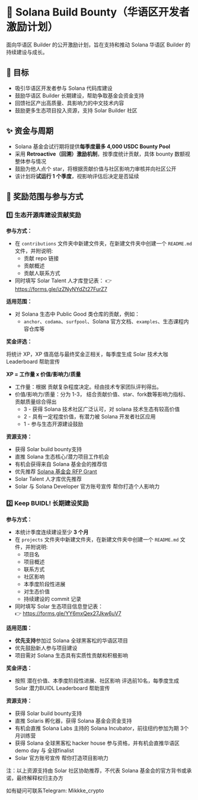 # 🌱 Solana Build Bounty（华语区开发者激励计划）

面向华语区 Builder 的公开激励计划，旨在支持和推动 Solana 华语区 Builder 的持续建设与成长。

## 🎯 目标

- 吸引华语区开发者参与 Solana 代码库建设
- 鼓励华语区 Builder 长期建设，帮助争取基金会资金支持
- 回馈社区产出高质量、具影响力的中文技术内容 
- 鼓励更多生态项目投入资源，支持 Solar Builder 社区  

## ✨ 资金与周期

- Solana 基金会试行期将提供**每季度最多 4,000 USDC Bounty Pool**
- 采用 **Retroactive（回溯）激励机制**，按季度统计贡献，具体 bounty 数额视整体参与情况  
- 鼓励为他人点个 star，将根据贡献价值与社区影响力审核并向社区公开
- 该计划将**试运行 1 个季度**，视影响评估后决定是否延续 

## 🌟 奖励范围与参与方式

### 1️⃣ 生态开源库建设贡献奖励

**参与方式：**

- 在 `contributions` 文件夹中新建文件夹，在新建文件夹中创建一个 `README.md` 文件，并附说明:
  - 贡献 repo 链接
  - 贡献概述
  - 贡献人联系方式
- 同时填写 Solar Talent 人才库登记表： 
  👉 https://forms.gle/izZNyNYdZt27FurZ7

**适用范围：**

- 对 Solana 生态中 Public Good 类仓库的贡献，例如：
  - `anchor`、`codama`、`surfpool`、Solana 官方文档、`examples`、生态课程内容仓库等  

**奖金评选：**

将统计 XP，XP 值高低与最终奖金正相关，每季度生成 Solar 技术大咖 Leaderboard 帮助宣传

**XP = 工作量 x 价值/影响力/质量**

- 工作量：根据 贡献复杂程度决定。经由技术专家团队评判得出。
- 价值/影响力/质量：分为 1-3， 结合贡献价值、star、fork数等影响力指标、贡献质量综合得出
  - 3 - 获得 Solana 技术社区广泛认可，对 solana 技术生态有较高价值
  - 2 - 具有一定程度价值，有潜力被 Solana 开发者社区应用
  - 1 - 参与生态开源建设鼓励

**资源支持：**
- 获得 Solar build bounty支持
- 直推 Solana 生态核心/潜力项目工作机会
- 有机会获得来自 Solana 基金会的推荐信
- 优先推荐 [Solana 基金会 RFP Grant](https://solana.org/grants-funding)
- Solar Talent 人才库优先推荐
- Solar 与 Solana Developer 官方账号宣传 帮你打造个人影响力

### 2️⃣ Keep BUIDL! 长期建设奖励

**参与方式：**

- 本统计季度连续建设至少 **3 个月**
- 在 `projects` 文件夹中新建文件夹，在新建文件夹中创建一个 `README.md` 文件，并附说明:
  - 项目名
  - 项目概述
  - 联系方式
  - 社区影响
  - 本季度阶段性进展
  - 对生态价值
  - 持续建设的 commit 记录  
- 同时填写 Solar 生态项目信息登记表：  
  👉 https://forms.gle/YY6mxQex27Jkw6uV7  

**适用范围：**

- **优先支持**参加过 Solana 全球黑客松的华语区项目
- 优先鼓励新人参与项目建设
- 项目需对 Solana 生态具有实质性贡献和积极影响  

**奖金评选：**
- 按照 潜在价值、本季度阶段性进展、社区影响 评选前10名，每季度生成 Solar 潜力BUIDL Leaderboard 帮助宣传
 
**资源支持：**
- 获得 Solar build bounty支持
- 直推 Solaris 孵化器，获得 Solana 基金会资金支持
- 有机会直推 Solana Labs 主持的 Solana Incubator，前往纽约参加为期 3个月训练营
- 获得 Solana 全球黑客松 hacker house 参与资格，并有机会直推华语区 demo day 与 全球finalist
- Solar 官方账号宣传 帮你打造项目影响力

注：以上资源支持由 Solar 社区协助推荐，不代表 Solana 基金会的官方背书或承诺，最终解释权归主办方

如有疑问可联系Telegram: Mikkke_crypto
